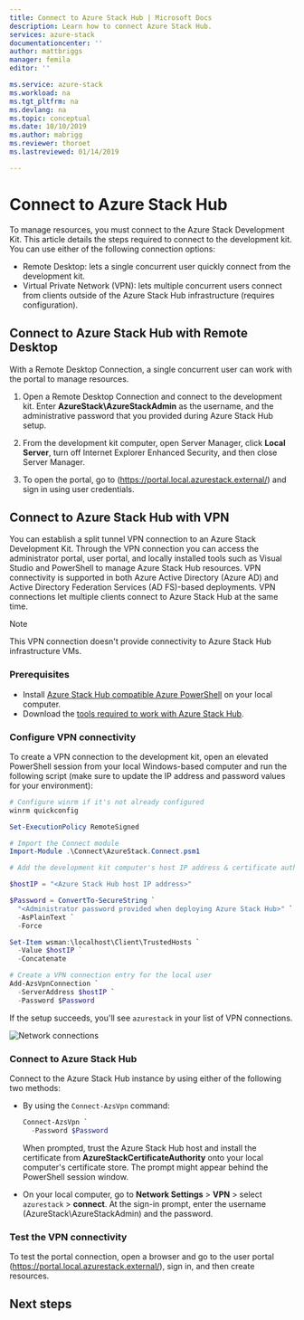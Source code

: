 ```yaml
---
title: Connect to Azure Stack Hub | Microsoft Docs
description: Learn how to connect Azure Stack Hub.
services: azure-stack
documentationcenter: ''
author: mattbriggs
manager: femila
editor: ''

ms.service: azure-stack
ms.workload: na
ms.tgt_pltfrm: na
ms.devlang: na
ms.topic: conceptual
ms.date: 10/10/2019
ms.author: mabrigg
ms.reviewer: thoroet
ms.lastreviewed: 01/14/2019

---
```

# Connect to Azure Stack Hub

To manage resources, you must connect to the Azure Stack Development Kit. This article details the steps required to connect to the development kit. You can use either of the following connection options:

* Remote Desktop: lets a single concurrent user quickly connect from the development kit.
* Virtual Private Network (VPN): lets multiple concurrent users connect from clients outside of the Azure Stack Hub infrastructure (requires configuration).

## Connect to Azure Stack Hub with Remote Desktop
With a Remote Desktop Connection, a single concurrent user can work with the portal to manage resources.

1. Open a Remote Desktop Connection and connect to the development kit. Enter **AzureStack\AzureStackAdmin** as the username, and the administrative password that you provided during Azure Stack Hub setup.  

2. From the development kit computer, open Server Manager, click **Local Server**, turn off Internet Explorer Enhanced Security, and then close Server Manager.

3. To open the portal, go to (https://portal.local.azurestack.external/) and sign in using user credentials.


## Connect to Azure Stack Hub with VPN

You can establish a split tunnel VPN connection to an Azure Stack Development Kit. Through the VPN connection you can access the administrator portal, user portal, and locally installed tools such as Visual Studio and PowerShell to manage Azure Stack Hub resources. VPN connectivity is supported in both Azure Active Directory (Azure AD) and Active Directory Federation Services (AD FS)-based deployments. VPN connections let multiple clients connect to Azure Stack Hub at the same time. 

> [!NOTE] 
> This VPN connection doesn't provide connectivity to Azure Stack Hub infrastructure VMs. 

### Prerequisites

* Install [Azure Stack Hub compatible Azure PowerShell](../operator/azure-stack-powershell-install.md) on your local computer.  
* Download the [tools required to work with Azure Stack Hub](../operator/azure-stack-powershell-download.md). 

### Configure VPN connectivity

To create a VPN connection to the development kit, open an elevated PowerShell session from your local Windows-based computer and run the following script (make sure to update the IP address and password values for your environment):

```powershell 
# Configure winrm if it's not already configured
winrm quickconfig  

Set-ExecutionPolicy RemoteSigned

# Import the Connect module
Import-Module .\Connect\AzureStack.Connect.psm1 

# Add the development kit computer's host IP address & certificate authority (CA) to the list of trusted hosts. Make sure to update the IP address and password values for your environment. 

$hostIP = "<Azure Stack Hub host IP address>"

$Password = ConvertTo-SecureString `
  "<Administrator password provided when deploying Azure Stack Hub>" `
  -AsPlainText `
  -Force

Set-Item wsman:\localhost\Client\TrustedHosts `
  -Value $hostIP `
  -Concatenate

# Create a VPN connection entry for the local user
Add-AzsVpnConnection `
  -ServerAddress $hostIP `
  -Password $Password

```

If the setup succeeds, you'll see `azurestack` in your list of VPN connections.

![Network connections](media/azure-stack-connect-azure-stack/image3.png)  

### Connect to Azure Stack Hub

Connect to the Azure Stack Hub instance by using either of the following two methods:  

* By using the `Connect-AzsVpn` command: 
    
  ```powershell
  Connect-AzsVpn `
    -Password $Password
  ```

  When prompted, trust the Azure Stack Hub host and install the certificate from **AzureStackCertificateAuthority** onto your local computer's certificate store. The prompt might appear behind the PowerShell session window. 

* On your local computer, go to **Network Settings** > **VPN** > select `azurestack` > **connect**. At the sign-in prompt, enter the username (AzureStack\AzureStackAdmin) and the password.

### Test the VPN connectivity

To test the portal connection, open a browser and go to the user portal (https://portal.local.azurestack.external/), sign in, and then create resources.  

## Next steps



